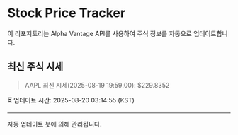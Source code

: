 
# Stock Price Tracker

이 리포지토리는 Alpha Vantage API를 사용하여 주식 정보를 자동으로 업데이트합니다.

## 최신 주식 시세
> AAPL 최신 시세(2025-08-19 19:59:00): $229.8352

⏳ 업데이트 시간: 2025-08-20 03:14:55 (KST)

---
자동 업데이트 봇에 의해 관리됩니다.
